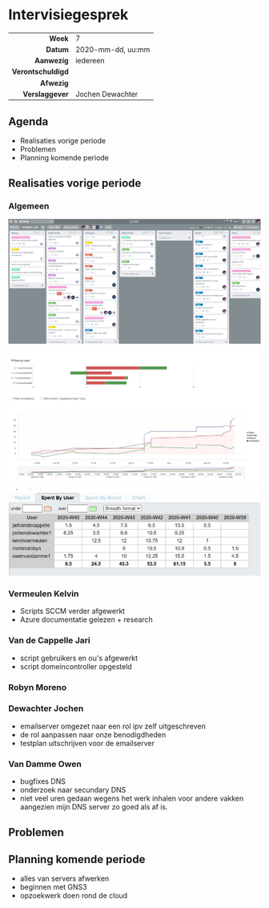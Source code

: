 # Intervisiegesprek

|                     |                   |
|--------------------:|:------------------|
|            **Week** | 7                 |
|           **Datum** | 2020-mm-dd, uu:mm |
|        **Aanwezig** | iedereen          |
| **Verontschuldigd** |                   |
|         **Afwezig** |                   |
|    **Verslaggever** | Jochen Dewachter  |

## Agenda

- Realisaties vorige periode
- Problemen
- Planning komende periode

## Realisaties vorige periode

### Algemeen

![trello board week 7](/rapportering/images/Intervisie-w7-Trello.jpg)

![burndown week 7](/rapportering/images/Intervisie-w7-Burndown.jpg)

![Spent by users week 7](/rapportering/images/Intervisie-w7-SpentUsers.jpg)



### Vermeulen Kelvin

- Scripts SCCM verder afgewerkt
- Azure documentatie gelezen + research

### Van de Cappelle Jari

- script gebruikers en ou's afgewerkt
- script domeincontroller opgesteld 
### Robyn Moreno

### Dewachter Jochen

- emailserver omgezet naar een rol ipv zelf uitgeschreven
- de rol aanpassen naar onze benodigdheden
- testplan uitschrijven voor de emailserver

### Van Damme Owen

- bugfixes DNS
- onderzoek naar secundary DNS
- niet veel uren gedaan wegens het werk inhalen voor andere vakken aangezien mijn DNS server zo goed als af is.

## Problemen

## Planning komende periode

- alles van servers afwerken
- beginnen met GNS3
- opzoekwerk doen rond de cloud
